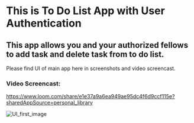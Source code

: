 # This is To Do List App with User Authentication

## This app allows you and your authorized fellows to add task and delete task from to do list.

Please find UI of main app here in screenshots and video screencast.

### Video Screencast: 
https://www.loom.com/share/e1e37a9a6ea949ae95dc4f6d9ccf115e?sharedAppSource=personal_library


![UI_first_image]('./static/img/ListofItemsUI.png')